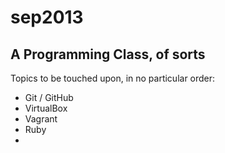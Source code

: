 sep2013
=======

A Programming Class, of sorts
--
  
Topics to be touched upon, in no particular order:  

* Git / GitHub
* VirtualBox
* Vagrant
* Ruby
* 
